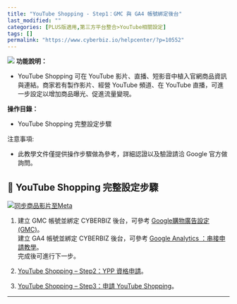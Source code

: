 ```yaml
---
title: "YouTube Shopping - Step1：GMC 與 GA4 帳號綁定後台"
last_modified: ""
categories: [PLUS版適用,第三方平台整合>YouTube相關設定]
tags: []
permalink: "https://www.cyberbiz.io/helpcenter/?p=10552"
---
```


![](https://www.cyberbiz.io/helpcenter/wp-content/uploads/PLUS版3.png)
**功能說明：**  

* YouTube Shopping 可在 YouTube 影片、直播、短影音中植入官網商品資訊與連結。商家若有製作影片、經營 YouTube 頻道、在 YouTube 直播，可進一步設定以增加商品曝光、促進流量變現。

**操作目錄：**

* YouTube Shopping 完整設定步驟

注意事項:  

* 此教學文件僅提供操作步驟做為參考，詳細認證以及驗證請洽 Google 官方做詢問。

## 📌 YouTube Shopping 完整設定步驟


[![同步商品影片至Meta](https://www.cyberbiz.io/support/wp-content/uploads/YouTube-Shopping設定說明02.png)](https://www.cyberbiz.io/support/wp-content/uploads/YouTube-Shopping設定說明02.png)

1. 建立 GMC 帳號並綁定 CYBERBIZ 後台，可參考 [ Google購物廣告設定(GMC)](https://www.cyberbiz.io/helpcenter/?p=718)。  
建立 GA4 帳號並綁定 CYBERBIZ 後台，可參考 [Google Analytics
：串接申請教學](https://www.cyberbiz.io/helpcenter/?p=678)。  
完成後可進行下一步。



2. [YouTube Shopping – Step2：YPP 資格申請](https://www.cyberbiz.io/helpcenter/?p=10555)。


3. [YouTube Shopping – Step3：申請 YouTube Shopping](https://www.cyberbiz.io/helpcenter/?p=10556)。

* * *

